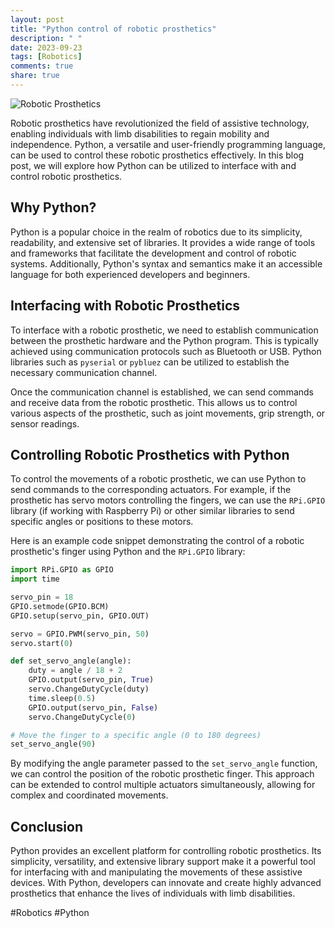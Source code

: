 ```yaml
---
layout: post
title: "Python control of robotic prosthetics"
description: " "
date: 2023-09-23
tags: [Robotics]
comments: true
share: true
---
```


![Robotic Prosthetics](https://example.com/robotic-prosthetics-image.jpg)

Robotic prosthetics have revolutionized the field of assistive technology, enabling individuals with limb disabilities to regain mobility and independence. Python, a versatile and user-friendly programming language, can be used to control these robotic prosthetics effectively. In this blog post, we will explore how Python can be utilized to interface with and control robotic prosthetics.

## Why Python?

Python is a popular choice in the realm of robotics due to its simplicity, readability, and extensive set of libraries. It provides a wide range of tools and frameworks that facilitate the development and control of robotic systems. Additionally, Python's syntax and semantics make it an accessible language for both experienced developers and beginners.

## Interfacing with Robotic Prosthetics

To interface with a robotic prosthetic, we need to establish communication between the prosthetic hardware and the Python program. This is typically achieved using communication protocols such as Bluetooth or USB. Python libraries such as `pyserial` or `pybluez` can be utilized to establish the necessary communication channel.

Once the communication channel is established, we can send commands and receive data from the robotic prosthetic. This allows us to control various aspects of the prosthetic, such as joint movements, grip strength, or sensor readings.

## Controlling Robotic Prosthetics with Python

To control the movements of a robotic prosthetic, we can use Python to send commands to the corresponding actuators. For example, if the prosthetic has servo motors controlling the fingers, we can use the `RPi.GPIO` library (if working with Raspberry Pi) or other similar libraries to send specific angles or positions to these motors.

Here is an example code snippet demonstrating the control of a robotic prosthetic's finger using Python and the `RPi.GPIO` library:

```python
import RPi.GPIO as GPIO
import time

servo_pin = 18
GPIO.setmode(GPIO.BCM)
GPIO.setup(servo_pin, GPIO.OUT)

servo = GPIO.PWM(servo_pin, 50)
servo.start(0)

def set_servo_angle(angle):
    duty = angle / 18 + 2
    GPIO.output(servo_pin, True)
    servo.ChangeDutyCycle(duty)
    time.sleep(0.5)
    GPIO.output(servo_pin, False)
    servo.ChangeDutyCycle(0)

# Move the finger to a specific angle (0 to 180 degrees)
set_servo_angle(90)
```

By modifying the angle parameter passed to the `set_servo_angle` function, we can control the position of the robotic prosthetic finger. This approach can be extended to control multiple actuators simultaneously, allowing for complex and coordinated movements.

## Conclusion

Python provides an excellent platform for controlling robotic prosthetics. Its simplicity, versatility, and extensive library support make it a powerful tool for interfacing with and manipulating the movements of these assistive devices. With Python, developers can innovate and create highly advanced prosthetics that enhance the lives of individuals with limb disabilities.

#Robotics #Python